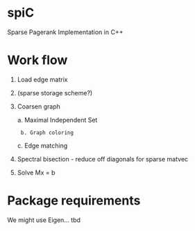 # spiC #

Sparse Pagerank Implementation in C++

# Work flow #

1. Load edge matrix

2. (sparse storage scheme?)

3. Coarsen graph

	a. Maximal Independent Set
	
        b. Graph coloring

	c. Edge matching 
	
4. Spectral bisection - reduce off diagonals for sparse matvec

5. Solve Mx = b 

# Package requirements #

We might use Eigen... tbd